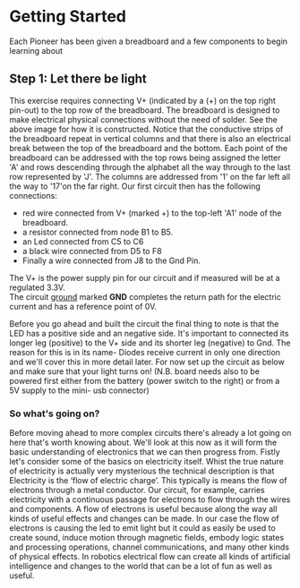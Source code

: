 # Getting Started

Each Pioneer has been given a breadboard and a few components to begin learning about 


## Step 1: Let there be light
This exercise requires connecting V+ (indicated by a (+) on the top right pin-out) to the top row of the breadboard.  The breadboard is designed to make electrical physical connections without the need of solder.  See the above image for how it is constructed.  Notice that the conductive strips of the breadboard repeat in vertical columns and that there is also an electrical break between the top of the breadboard and the bottom.  Each point of the breadboard can be addressed with the top rows being assigned the letter 'A' and rows descending through the alphabet all the way through to the last row represented by  'J'.  The columns are addressed from '1' on the far left all the way to '17'on the far right.  Our first circuit  then has the following 
 connections:

- red wire connected from V+ (marked +) to the top-left 'A1' node of the breadboard.  
- a resistor connected from node B1 to B5. 
- an Led connected from C5 to C6 
- a black wire connected from D5 to F8 
- Finally a wire connected from J8 to the Gnd Pin.

The V+ is the power supply pin for our circuit and if measured will be at a regulated 3.3V.  
The circuit [ground](https://en.wikipedia.org/wiki/Ground_(electricity)) marked **GND** completes the return path for the electric current and has a reference point of 0V. 

Before you go ahead and built the circuit the final thing to note is that the LED has a positive side and an negative side. It's important to connected its longer leg (positive) to the V+ side and its shorter leg (negative) to Gnd.  The reason for this is in its name- Diodes receive current in only one direction and we'll cover this in more detail later.  For now set up the circuit as below  and make sure that your light turns on! (N.B. board needs also to be powered first either from the battery  (power switch to the right) or from a 5V supply to the mini- usb connector) 


### So what's going on? 
 Before moving ahead to more complex circuits there's already a lot going on here that's worth knowing about.   We'll look at this now as it will form the basic understanding of electronics that we can then progress from.  Fistly let's consider some of the basics on electricity itself.  Whist the true nature of electricity is actually very mysterious the technical description is that Electricity is the ‘flow of electric charge’. This typically is means the flow of electrons through a metal conductor. Our circuit, for example, carries electricity with a continuous passage for electrons to flow through the wires and components.  A flow of electrons is useful because along the way all kinds of useful effects and changes can be made.  In our case the flow of electrons is causing the led to emit light but it could as easily be used to create sound, induce motion through magnetic fields, embody logic states and processing operations, channel communications, and many other kinds of physical effects. In robotics electrical flow can create all kinds of artificial intelligence and changes to the world that can be a lot of fun as well as useful.  
